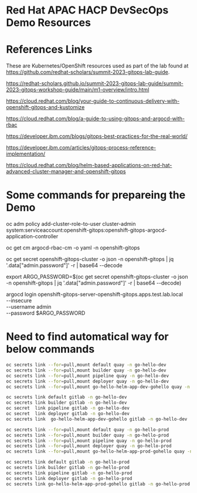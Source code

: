 # Red Hat APAC HACP DevSecOps Demo Resources



# References Links
These are Kubernetes/OpenShift resources used as part of the lab found at https://github.com/redhat-scholars/summit-2023-gitops-lab-guide.

https://redhat-scholars.github.io/summit-2023-gitops-lab-guide/summit-2023-gitops-workshop-guide/main/m1-overview/intro.html

https://cloud.redhat.com/blog/your-guide-to-continuous-delivery-with-openshift-gitops-and-kustomize

https://cloud.redhat.com/blog/a-guide-to-using-gitops-and-argocd-with-rbac

https://developer.ibm.com/blogs/gitops-best-practices-for-the-real-world/

https://developer.ibm.com/articles/gitops-process-reference-implementation/

https://cloud.redhat.com/blog/helm-based-applications-on-red-hat-advanced-cluster-manager-and-openshift-gitops


# Some commands for prepareing the Demo 
oc adm policy add-cluster-role-to-user cluster-admin system:serviceaccount:openshift-gitops:openshift-gitops-argocd-application-controller

oc get cm argocd-rbac-cm -o yaml -n openshift-gitops


oc get secret openshift-gitops-cluster -o json -n openshift-gitops | jq '.data["admin.password"]' -r | base64 --decode

export ARGO_PASSWORD=$(oc get secret openshift-gitops-cluster -o json -n openshift-gitops | jq '.data["admin.password"]' -r | base64 --decode)

argocd login openshift-gitops-server-openshift-gitops.apps.test.lab.local \
--insecure \
--username admin \
--password $ARGO_PASSWORD





# Need to find automatical way for below commands 
```bash
oc secrets link --for=pull,mount default quay -n go-hello-dev
oc secrets link --for=pull,mount builder quay -n go-hello-dev
oc secrets link --for=pull,mount pipeline quay -n go-hello-dev
oc secrets link --for=pull,mount deployer quay -n go-hello-dev
oc secrets link --for=pull,mount go-hello-helm-app-dev-gohello quay -n go-hello-dev
```

```bash
oc secrets link default gitlab -n go-hello-dev
oc secrets link builder gitlab -n go-hello-dev
oc secret  link pipeline gitlab -n go-hello-dev
oc secret  link deployer gitlab -n go-hello-dev
oc secrets link  go-hello-helm-app-dev-gohello gitlab -n go-hello-dev
```

```bash
oc secrets link --for=pull,mount default quay -n go-hello-prod
oc secrets link --for=pull,mount builder quay -n go-hello-prod
oc secrets link --for=pull,mount pipeline quay -n go-hello-prod
oc secrets link --for=pull,mount deployer quay -n go-hello-prod
oc secrets link --for=pull,mount go-hello-helm-app-prod-gohello quay -n go-hello-prod
```

```bash
oc secrets link default gitlab -n go-hello-prod
oc secrets link builder gitlab -n go-hello-prod
oc secrets link pipeline gitlab -n go-hello-prod
oc secrets link deployer gitlab -n go-hello-prod
oc secrets link go-hello-helm-app-prod-gohello gitlab -n go-hello-prod
```